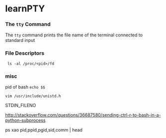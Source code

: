 # learnPTY

### The `tty` Command
The `tty` command prints the file name of the terminal connected to standard input


### File Descriptors
` ls -al /proc/<pid>/fd`


### misc

pid of bash `echo $$`


`vim /usr/include/unistd.h`

STDIN_FILENO


http://stackoverflow.com/questions/36687580/sending-ctrl-r-to-bash-in-a-python-subprocess

ps  xao pid,ppid,pgid,sid,comm | head
